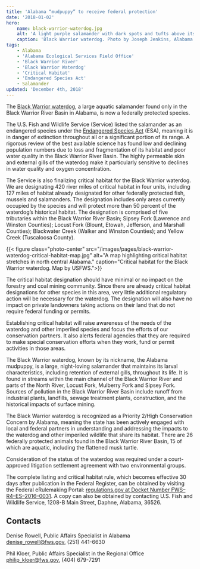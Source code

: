 ```yaml
---
title: 'Alabama “mudpuppy” to receive federal protection'
date: '2018-01-02'
hero:
    name: black-warrior-waterdog.jpg
    alt: 'A light purple salamander with dark spots and tufts above its front legs.'
    caption: 'Black Warrior waterdog. Photo by Joseph Jenkins, Alabama Natural Heritage Program.'
tags:
    - Alabama
    - 'Alabama Ecological Services Field Office'
    - 'Black Warrior River'
    - 'Black Warrior Waterdog'
    - 'Critical Habitat'
    - 'Endangered Species Act'
    - Salamander
updated: 'December 4th, 2018'
---
```


The [Black Warrior waterdog](/wildlife/amphibians/black-warrior-waterdog), a large aquatic salamander found only in the Black Warrior River Basin in Alabama, is now a federally protected species.

The U.S. Fish and Wildlife Service (Service) listed the salamander as an endangered species under the [Endangered Species Act](/endangered-species-act/) (ESA), meaning it is in danger of extinction throughout all or a significant portion of its range. A rigorous review of the best available science has found low and declining population numbers due to loss and fragmentation of its habitat and poor water quality in the Black Warrior River Basin. The highly permeable skin and external gills of the waterdog make it particularly sensitive to declines in water quality and oxygen concentration.

The Service is also finalizing critical habitat for the Black Warrior waterdog. We are designating 420 river miles of critical habitat in four units, including 127 miles of habitat already designated for other federally protected fish, mussels and salamanders. The designation includes only areas currently occupied by the species and will protect more than 50 percent of the waterdog’s historical habitat. The designation is comprised of five tributaries within the Black Warrior River Basin; Sipsey Fork (Lawrence and Winston Counties); Locust Fork (Blount, Etowah, Jefferson, and Marshall Counties); Blackwater Creek (Walker and Winston Counties); and Yellow Creek (Tuscaloosa County).

{{< figure class="photo-center" src="/images/pages/black-warrior-waterdog-critical-habitat-map.jpg" alt="A map highlighting critical habitat stretches in north central Alabama." caption="Critical habitat for the Black Warrior waterdog. Map by USFWS.">}}

The critical habitat designation should have minimal or no impact on the forestry and coal mining community. Since there are already critical habitat designations for other species in this area, very little additional regulatory action will be necessary for the waterdog. The designation will also have no impact on private landowners taking actions on their land that do not require federal funding or permits.

Establishing critical habitat will raise awareness of the needs of the waterdog and other imperiled species and focus the efforts of our conservation partners. It also alerts federal agencies that they are required to make special conservation efforts when they work, fund or permit activities in those areas.

The Black Warrior waterdog, known by its nickname, the Alabama mudpuppy, is a large, night-loving salamander that maintains its larval characteristics, including retention of external gills, throughout its life. It is found in streams within the main channel of the Black Warrior River and parts of the North River, Locust Fork, Mulberry Fork and Sipsey Fork. Sources of pollution in the Black Warrior River Basin include runoff from industrial plants, landfills, sewage treatment plants, construction, and the historical impacts of surface mining.

The Black Warrior waterdog is recognized as a Priority 2/High Conservation Concern by Alabama, meaning the state has been actively engaged with local and federal partners in understanding and addressing the impacts to the waterdog and other imperiled wildlife that share its habitat. There are 26 federally protected animals found in the Black Warrior River Basin, 15 of which are aquatic, including the flattened musk turtle.

Consideration of the status of the waterdog was required under a court-approved litigation settlement agreement with two environmental groups.

The complete listing and critical habitat rule, which becomes effective 30 days after publication in the Federal Register, can be obtained by visiting the Federal eRulemaking Portal: [regulations.gov at Docket Number FWS–R4–ES–2016–0031](https://www.regulations.gov/document?D=FWS-R4-ES-2016-0031-0001). A copy can also be obtained by contacting U.S. Fish and Wildlife Service, 1208-B Main Street, Daphne, Alabama, 36526.

## Contacts

Denise Rowell, Public Affairs Specialist in Alabama  
[denise_rowell@fws.gov](mailto:denise_rowell@fws.gov), (251) 441-6630

Phil Kloer, Public Affairs Specialist in the Regional Office  
[philip_kloer@fws.gov](mailto:philip_kloer@fws.gov), (404) 679-7291
